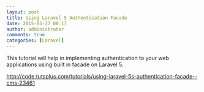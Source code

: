 ```yaml
---
layout: post
title: Using Laravel 5 Authentication Facade
date: 2015-05-27 00:17
author: administrator
comments: true
categories: [Laravel]
---
```

This tutorial will help in implementing authentication to your web applications using built in facade on Laravel 5.

http://code.tutsplus.com/tutorials/using-laravel-5s-authentication-facade--cms-23461
